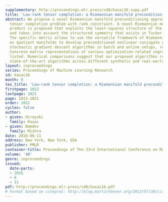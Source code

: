 ```yaml
---
supplementary: http://proceedings.mlr.press/v48/kasai16-supp.pdf
title: 'Low-rank tensor completion: a Riemannian manifold preconditioning approach'
abstract: We propose a novel Riemannian manifold preconditioning approach for the
  tensor completion problem with rank constraint. A novel Riemannian metric or inner
  product is proposed that exploits the least-squares structure of the cost function
  and takes into account the structured symmetry that exists in Tucker decomposition.
  The specific metric allows to use the versatile framework of Riemannian optimization
  on quotient manifolds to develop preconditioned nonlinear conjugate gradient and
  stochastic gradient descent algorithms in batch and online setups, respectively.
  Concrete matrix representations of various optimization-related ingredients are
  listed. Numerical comparisons suggest that our proposed algorithms robustly outperform
  state-of-the-art algorithms across different synthetic and real-world datasets.
layout: inproceedings
series: Proceedings of Machine Learning Research
id: kasai16
month: 0
tex_title: 'Low-rank tensor completion: a Riemannian manifold preconditioning approach'
firstpage: 1012
lastpage: 1021
page: 1012-1021
order: 1012
cycles: false
author:
- given: Hiroyuki
  family: Kasai
- given: Bamdev
  family: Mishra
date: 2016-06-11
address: New York, New York, USA
publisher: PMLR
container-title: Proceedings of The 33rd International Conference on Machine Learning
volume: '48'
genre: inproceedings
issued:
  date-parts:
  - 2016
  - 6
  - 11
pdf: http://proceedings.mlr.press/v48/kasai16.pdf
# Format based on citeproc: http://blog.martinfenner.org/2013/07/30/citeproc-yaml-for-bibliographies/
---
```

